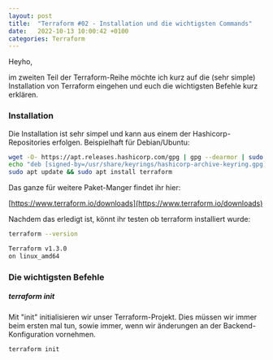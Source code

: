 ```yaml
---
layout: post
title:  "Terraform #02 - Installation und die wichtigsten Commands"
date:   2022-10-13 10:00:42 +0100
categories: Terraform
---
```


Heyho,

im zweiten Teil der Terraform-Reihe möchte ich kurz auf die (sehr simple) Installation von Terraform eingehen und euch die wichtigsten Befehle
kurz erklären.


### Installation

Die Installation ist sehr simpel und kann aus einem der Hashicorp-Repositories erfolgen. Beispielhaft für Debian/Ubuntu:

```bash
wget -O- https://apt.releases.hashicorp.com/gpg | gpg --dearmor | sudo tee /usr/share/keyrings/hashicorp-archive-keyring.gpg
echo "deb [signed-by=/usr/share/keyrings/hashicorp-archive-keyring.gpg] https://apt.releases.hashicorp.com $(lsb_release -cs) main" | sudo tee /etc/apt/sources.list.d/hashicorp.list
sudo apt update && sudo apt install terraform
```

Das ganze für weitere Paket-Manger findet ihr hier:

[https://www.terraform.io/downloads](https://www.terraform.io/downloads)

<!-- excerpt-end -->

Nachdem das erledigt ist, könnt ihr testen ob terraform installiert wurde:

```bash
terraform --version

Terraform v1.3.0
on linux_amd64
```

### Die wichtigsten Befehle

##### terraform init
Mit "init" initialisieren wir unser Terraform-Projekt. Dies müssen wir immer beim ersten mal tun, sowie immer, wenn wir änderungen an der Backend-Konfiguration vornehmen.

```bash
terraform init
```

